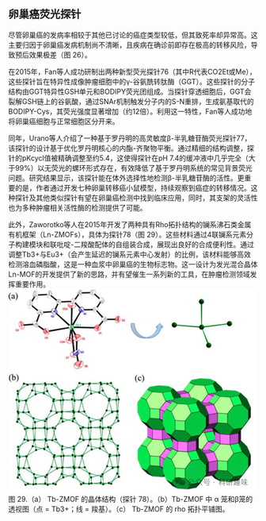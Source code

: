 

## **卵巢癌荧光探针**

尽管卵巢癌的发病率相较于其他已讨论的癌症类型较低，但其致死率却异常高。这主要归因于卵巢癌发病机制尚不清晰，且疾病在确诊前即存在极高的转移风险，导致预后效果极差（图 26）。

在2015年，Fan等人成功研制出两种新型荧光探针76（其中R代表CO2Et或Me），这些探针旨在特异性成像肿瘤细胞中的γ-谷氨酰转肽酶（GGT）。这些探针的分子结构由GGT特异性GSH单元和BODIPY荧光团组成。当探针穿透细胞后，GGT会裂解GSH链上的谷氨酸，通过SNAr机制触发分子内的S-N重排，生成氨基取代的BODIPY-Cys，其荧光强度显著增加（约12倍）。利用这一特性，Fan等人成功地将卵巢癌细胞与正常细胞区分开来。

同年，Urano等人介绍了一种基于罗丹明的高灵敏度β-半乳糖苷酶荧光探针77，该探针的设计基于优化罗丹明核心的内酯-齐聚物平衡。通过精细的结构调整，探针的pKcycl值被精确调整至约5.4，这使得探针在pH 7.4的缓冲液中几乎完全（大于99%）以无荧光的螺环形式存在，有效降低了基于罗丹明系统的常见背景荧光问题。研究结果显示，该探针能在体外选择性地检测β-半乳糖苷酶的活性。更重要的是，作者通过开发七种卵巢转移癌小鼠模型，持续观察到癌症的转移情况。这种探针及其他类似探针有望在卵巢癌检测中找到临床应用，同时，其支架的灵活性也为多种肿瘤相关活性酶的检测提供了可能。

此外，Zaworotko等人在2015年开发了两种具有Rho拓扑结构的镧系沸石类金属有机框架（Ln-ZMOFs），具体为探针78（图 29）。这些材料通过4联镧系元素分子构建模块和联吡啶-二羧酸配体的自组装合成，展现出良好的合成便利性。通过调整Tb3+与Eu3+（会产生延迟的镧系元素中心发射）的比例，该材料能够高效检测溶血磷脂酸，这是一种血浆中卵巢癌的生物标志物。这一设计为发光混合晶体Ln-MOF的开发提供了新的思路，并有望催生一系列新的工具，在肿瘤检测领域发挥重要作用。
![](../asset/2024-06-11_846ff774ec2089ad5bdfaaacffbb041c_1.png)
图 29.（a） Tb-ZMOF 的晶体结构（探针 78）。（b）Tb-ZMOF 中 α 笼和β笼的透视图（点 = Tb3+；线 = 羧基）。（c） Tb-ZMOF 的 rho 拓扑平铺图。


